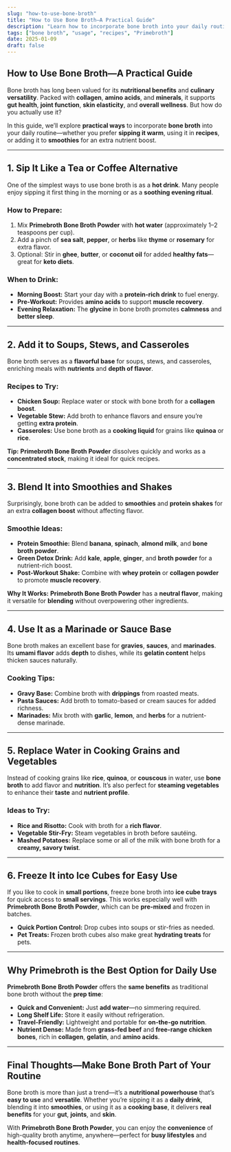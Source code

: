 ```yaml
---
slug: "how-to-use-bone-broth"
title: "How to Use Bone Broth—A Practical Guide"
description: "Learn how to incorporate bone broth into your daily routine for gut health, joint support, and delicious recipes. Discover tips for sipping, cooking, and blending with Primebroth Bone Broth Powder."
tags: ["bone broth", "usage", "recipes", "Primebroth"]
date: 2025-01-09
draft: false
---
```


## How to Use Bone Broth—A Practical Guide  
Bone broth has long been valued for its **nutritional benefits** and **culinary versatility**. Packed with **collagen**, **amino acids**, and **minerals**, it supports **gut health**, **joint function**, **skin elasticity**, and **overall wellness**. But how do you actually use it?  

In this guide, we’ll explore **practical ways** to incorporate **bone broth** into your daily routine—whether you prefer **sipping it warm**, using it in **recipes**, or adding it to **smoothies** for an extra nutrient boost.  

---

## **1. Sip It Like a Tea or Coffee Alternative**  
One of the simplest ways to use bone broth is as a **hot drink**. Many people enjoy sipping it first thing in the morning or as a **soothing evening ritual**.  

### How to Prepare:  
1. Mix **Primebroth Bone Broth Powder** with **hot water** (approximately 1–2 teaspoons per cup).  
2. Add a pinch of **sea salt**, **pepper**, or **herbs** like **thyme** or **rosemary** for extra flavor.  
3. Optional: Stir in **ghee**, **butter**, or **coconut oil** for added **healthy fats**—great for **keto diets**.  

### When to Drink:  
- **Morning Boost:** Start your day with a **protein-rich drink** to fuel energy.  
- **Pre-Workout:** Provides **amino acids** to support **muscle recovery**.  
- **Evening Relaxation:** The **glycine** in bone broth promotes **calmness** and **better sleep**.  

---

## **2. Add it to Soups, Stews, and Casseroles**  
Bone broth serves as a **flavorful base** for soups, stews, and casseroles, enriching meals with **nutrients** and **depth of flavor**.  

### Recipes to Try:  
- **Chicken Soup:** Replace water or stock with bone broth for a **collagen boost**.  
- **Vegetable Stew:** Add broth to enhance flavors and ensure you’re getting **extra protein**.  
- **Casseroles:** Use bone broth as a **cooking liquid** for grains like **quinoa** or **rice**.  

**Tip:** **Primebroth Bone Broth Powder** dissolves quickly and works as a **concentrated stock**, making it ideal for quick recipes.  

---

## **3. Blend It into Smoothies and Shakes**  
Surprisingly, bone broth can be added to **smoothies** and **protein shakes** for an extra **collagen boost** without affecting flavor.  

### Smoothie Ideas:  
- **Protein Smoothie:** Blend **banana**, **spinach**, **almond milk**, and **bone broth powder**.  
- **Green Detox Drink:** Add **kale**, **apple**, **ginger**, and **broth powder** for a nutrient-rich boost.  
- **Post-Workout Shake:** Combine with **whey protein** or **collagen powder** to promote **muscle recovery**.  

**Why It Works:** **Primebroth Bone Broth Powder** has a **neutral flavor**, making it versatile for **blending** without overpowering other ingredients.  

---

## **4. Use It as a Marinade or Sauce Base**  
Bone broth makes an excellent base for **gravies**, **sauces**, and **marinades**. Its **umami flavor** adds **depth** to dishes, while its **gelatin content** helps thicken sauces naturally.  

### Cooking Tips:  
- **Gravy Base:** Combine broth with **drippings** from roasted meats.  
- **Pasta Sauces:** Add broth to tomato-based or cream sauces for added richness.  
- **Marinades:** Mix broth with **garlic**, **lemon**, and **herbs** for a nutrient-dense marinade.  

---

## **5. Replace Water in Cooking Grains and Vegetables**  
Instead of cooking grains like **rice**, **quinoa**, or **couscous** in water, use **bone broth** to add flavor and **nutrition**. It’s also perfect for **steaming vegetables** to enhance their **taste** and **nutrient profile**.  

### Ideas to Try:  
- **Rice and Risotto:** Cook with broth for a **rich flavor**.  
- **Vegetable Stir-Fry:** Steam vegetables in broth before sautéing.  
- **Mashed Potatoes:** Replace some or all of the milk with bone broth for a **creamy, savory twist**.  

---

## **6. Freeze It into Ice Cubes for Easy Use**  
If you like to cook in **small portions**, freeze bone broth into **ice cube trays** for quick access to **small servings**. This works especially well with **Primebroth Bone Broth Powder**, which can be **pre-mixed** and frozen in batches.  

- **Quick Portion Control:** Drop cubes into soups or stir-fries as needed.  
- **Pet Treats:** Frozen broth cubes also make great **hydrating treats** for pets.  

---

## **Why Primebroth is the Best Option for Daily Use**  
**Primebroth Bone Broth Powder** offers the **same benefits** as traditional bone broth without the **prep time**:  
- **Quick and Convenient:** Just **add water**—no simmering required.  
- **Long Shelf Life:** Store it easily without refrigeration.  
- **Travel-Friendly:** Lightweight and portable for **on-the-go nutrition**.  
- **Nutrient Dense:** Made from **grass-fed beef** and **free-range chicken bones**, rich in **collagen**, **gelatin**, and **amino acids**.  

---

## **Final Thoughts—Make Bone Broth Part of Your Routine**  
Bone broth is more than just a trend—it’s a **nutritional powerhouse** that’s **easy to use** and **versatile**. Whether you’re sipping it as a **daily drink**, blending it into **smoothies**, or using it as a **cooking base**, it delivers **real benefits** for your **gut**, **joints**, and **skin**.  

With **Primebroth Bone Broth Powder**, you can enjoy the **convenience** of high-quality broth anytime, anywhere—perfect for **busy lifestyles** and **health-focused routines**.  
